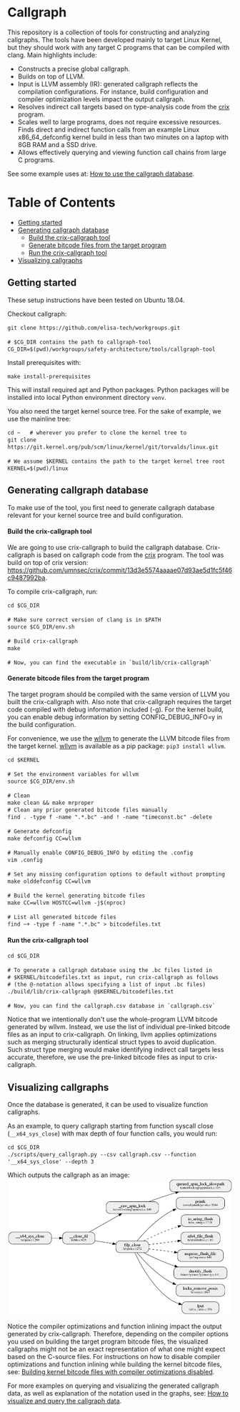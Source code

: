 
# Callgraph

This repository is a collection of tools for constructing and analyzing callgraphs. The tools have been developed mainly to target Linux Kernel, but they should work with any target C programs that can be compiled with clang. Main highlights include:
- Constructs a precise global callgraph.
- Builds on top of LLVM.
- Input is LLVM assembly (IR): generated callgraph reflects the compilation configurations. For instance, build configuration and compiler optimization levels impact the output callgraph.
- Resolves indirect call targets based on type-analysis code from the [crix](https://github.com/umnsec/crix) program.
- Scales well to large programs, does not require excessive resources. Finds direct and indirect function calls from an example Linux x86_64_defconfig kernel build in less than two minutes on a laptop with 8GB RAM and a SSD drive.
- Allows effectively querying and viewing function call chains from large C programs.

See some example uses at: [How to use the callgraph database](./doc/query_examples.md#how-to-use-the-callgraph-database).

Table of Contents
=================

* [Getting started](#getting-started)
* [Generating callgraph database](#generating-callgraph-database)
    * [Build the crix-callgraph tool](#build-the-crix-callgraph-tool)
    * [Generate bitcode files from the target program](#generate-bitcode-files-from-the-target-program)
    * [Run the crix-callgraph tool](#run-the-crix-callgraph-tool)
* [Visualizing callgraphs](#visualizing-callgraphs)


## Getting started
These setup instructions have been tested on Ubuntu 18.04.

Checkout callgraph:
```
git clone https://github.com/elisa-tech/workgroups.git

# $CG_DIR contains the path to callgraph-tool
CG_DIR=$(pwd)/workgroups/safety-architecture/tools/callgraph-tool
```

Install prerequisites with:
```
make install-prerequisites
```

This will install required apt and Python packages. Python packages will be installed into local Python environment directory `venv`.

You also need the target kernel source tree. For the sake of example, we use the mainline tree:
```
cd ~   # wherever you prefer to clone the kernel tree to
git clone https://git.kernel.org/pub/scm/linux/kernel/git/torvalds/linux.git

# We assume $KERNEL contains the path to the target kernel tree root
KERNEL=$(pwd)/linux
```

## Generating callgraph database
To make use of the tool, you first need to generate callgraph database relevant for your kernel source tree and build configuration.

#### Build the crix-callgraph tool
We are going to use crix-callgraph to build the callgraph database. Crix-callgraph is based on callgraph code from the [crix](https://github.com/umnsec/crix) program. The tool was build on top of crix version: https://github.com/umnsec/crix/commit/13d3e5574aaaae07d93ae5d1fc5f46c9487992ba.

To compile crix-callgraph, run:
```
cd $CG_DIR

# Make sure correct version of clang is in $PATH
source $CG_DIR/env.sh

# Build crix-callgraph
make

# Now, you can find the executable in `build/lib/crix-callgraph`
```

#### Generate bitcode files from the target program
The target program should be compiled with the same version of LLVM you built the crix-callgraph with. Also note that crix-callgraph requires the target code compiled with debug information included (-g). For the kernel build, you can enable debug information by setting CONFIG_DEBUG_INFO=y in the build configuration.

For convenience, we use the [wllvm](https://github.com/travitch/whole-program-llvm) to generate the LLVM bitcode files from the target kernel. [wllvm](https://github.com/travitch/whole-program-llvm) is available as a pip package: `pip3 install wllvm`.

```
cd $KERNEL

# Set the environment variables for wllvm
source $CG_DIR/env.sh

# Clean
make clean && make mrproper
# Clean any prior generated bitcode files manually
find . -type f -name ".*.bc" -and ! -name "timeconst.bc" -delete

# Generate defconfig
make defconfig CC=wllvm

# Manually enable CONFIG_DEBUG_INFO by editing the .config
vim .config

# Set any missing configuration options to default without prompting
make olddefconfig CC=wllvm

# Build the kernel generating bitcode files
make CC=wllvm HOSTCC=wllvm -j$(nproc)

# List all generated bitcode files
find ~+ -type f -name ".*.bc" > bitcodefiles.txt
```

#### Run the crix-callgraph tool
```
cd $CG_DIR

# To generate a callgraph database using the .bc files listed in
# $KERNEL/bitcodefiles.txt as input, run crix-callgraph as follows
# (the @-notation allows specifying a list of input .bc files)
./build/lib/crix-callgraph @$KERNEL/bitcodefiles.txt

# Now, you can find the callgraph.csv database in `callgraph.csv`
```

Notice that we intentionally don't use the whole-program LLVM bitcode generated by wllvm. Instead, we use the list of individual pre-linked bitcode files as an input to crix-callgraph. On linking, llvm applies optimizations such as merging structurally identical struct types to avoid duplication. Such struct type merging would make identifying indirect call targets less accurate, therefore, we use the pre-linked bitcode files as input to crix-callgraph.

## Visualizing callgraphs
Once the database is generated, it can be used to visualize function callgraphs.

As an example, to query callgraph starting from function syscall close (`__x64_sys_close`) with max depth of four function calls, you would run:
```
cd $CG_DIR
./scripts/query_callgraph.py --csv callgraph.csv --function '__x64_sys_close' --depth 3
```
Which outputs the callgraph as an image:
<img src=doc/sys_close.png width="900">

Notice the compiler optimizations and function inlining impact the output generated by crix-callgraph. Therefore, depending on the compiler options you used on building the target program bitcode files, the visualized callgraphs might not be an exact representation of what one might expect based on the C-source files. For instructions on how to disable compiler optimizations and function inlining while building the kernel bitcode files, see: [Building kernel bitcode files with compiler optimizations disabled](./doc/query_examples.md#building-kernel-bitcode-files-with-compiler-optimizations-disabled). 

For more examples on querying and visualizing the generated callgraph data, as well as explanation of the notation used in the graphs, see: [How to visualize and query the callgraph data](./doc/query_examples.md#how-to-visualize-and-query-the-callgraph-data).
